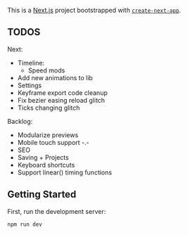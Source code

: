 This is a [Next.js](https://nextjs.org/) project bootstrapped with [`create-next-app`](https://github.com/vercel/next.js/tree/canary/packages/create-next-app).

## TODOS

Next:

* Timeline:
  * Speed mods
* Add new animations to lib
* Settings
* Keyframe export code cleanup
* Fix bezier easing reload glitch
* Ticks changing glitch

Backlog:

* Modularize previews
* Mobile touch support -.-
* SEO
* Saving + Projects
* Keyboard shortcuts
* Support linear() timing functions

## Getting Started

First, run the development server:

```bash
npm run dev
```